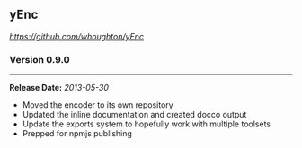 ## yEnc
*https://github.com/whoughton/yEnc*

### Version 0.9.0
***
**Release Date:** _2013-05-30_  

* Moved the encoder to its own repository
* Updated the inline documentation and created docco output
* Update the exports system to hopefully work with multiple toolsets
* Prepped for npmjs publishing
